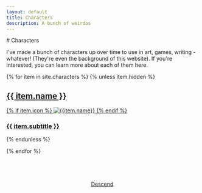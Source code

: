 ```yaml
---
layout: default
title: Characters
description: A bunch of weirdos
---
```

<link href="/assets/css/character.css" rel="stylesheet" type="text/css" />
# Characters

I've made a bunch of characters up over time to use in art, games, writing - whatever! (They're even the background of this website). If you're interested, you can learn more about each of them here.

<div class='card-container'>
{% for item in site.characters %}
{% unless item.hidden %}

<a href='{{ item.url }}'>
<div class='char-card' style='background-color:{{item.bgcolor}};'>
    <h2>{{ item.name }}</h2>
    {% if item.icon %}
    <img alt='{{item.name}}' src='{{item.icon}}'>
    {% endif %}
    <h3>{{ item.subtitle }}</h3>
</div>
</a>
{% endunless %}

{% endfor %}

</div>

<div style="text-align:center; padding-top:4em">
    <a href="/lore.html">Descend</a>
</div>